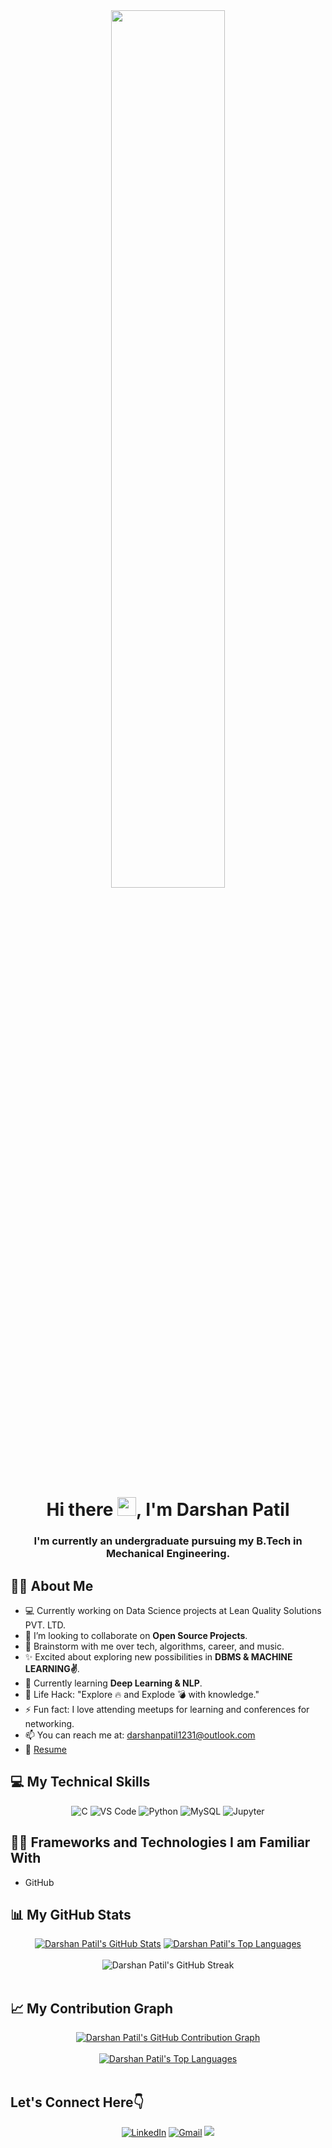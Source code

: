 <div align="center">
  <a href="#"><img width="60%" height="auto" src="https://camo.githubusercontent.com/7de37139d0b4c1ce40865e799b446c0e963a3dd8fb68d239707237c40604fa3d/68747470733a2f2f63646e2e6472696262626c652e636f6d2f75736572732f3733303730332f73637265656e73686f74732f363538313234332f6176656e746f2e676966" height="90px"/></a>
</div>

<h1 align="center">Hi there <img src="https://raw.githubusercontent.com/MartinHeinz/MartinHeinz/master/wave.gif" width="30px">, I'm Darshan Patil </h1>

<h3 align="center">I'm currently an undergraduate pursuing my B.Tech in Mechanical Engineering.</h3>

## 🙋‍♂️ About Me

- 💻 Currently working on Data Science projects at Lean Quality Solutions PVT. LTD.
- 👯 I’m looking to collaborate on **Open Source Projects**.
- 💬 Brainstorm with me over tech, algorithms, career, and music.
- ✨ Excited about exploring new possibilities in **DBMS & MACHINE LEARNING✌**.
- 🌱 Currently learning **Deep Learning & NLP**.
- 🎯 Life Hack: "Explore 🔥 and Explode 💣 with knowledge."
- ⚡ Fun fact: I love attending meetups for learning and conferences for networking.
- 📫 You can reach me at: darshanpatil1231@outlook.com
- 📝 [Resume]([https://github.com/DarshanPatil02/Resume/blob/2c4d6434429db24892b35a90d5ed75dab68e7f04/Darshan_Patil_resume.pdf](https://github.com/DarshanPatil02/Resume/blob/main/Darshan_Patil_resume.pdf))

## 💻 My Technical Skills

<p align="center">
  <img alt="C" src="https://img.shields.io/badge/c-%2300599C.svg?&style=for-the-badge&logo=c&logoColor=white" />
  <img alt="VS Code" src="https://img.shields.io/badge/Visual_Studio_Code-0078D4?style=for-the-badge&logo=visual%20studio%20code&logoColor=white" />
  <img alt="Python" src="https://img.shields.io/badge/python-%2314354C.svg?style=for-the-badge&logo=python&logoColor=white" />
  <img alt="MySQL" src="https://img.shields.io/badge/MySQL-00000F?style=for-the-badge&logo=mysql&logoColor=white" />
  <img alt="Jupyter" src="https://img.shields.io/badge/Jupyter-F37626.svg?&style=for-the-badge&logo=Jupyter&logoColor=white" />
</p>

## 👩‍💻 Frameworks and Technologies I am Familiar With

- GitHub

## 📊 My GitHub Stats

<div align="center">
  <a href="https://github.com/darshanpatil02/github-readme-stats"><img alt="Darshan Patil's GitHub Stats" src="https://github-readme-stats.vercel.app/api?username=darshanpatil02&show_icons=true&count_private=true&theme=react&hide_border=true&bg_color=0D1117" /></a> 
  <a href="https://github.com/darshanpatil02/github-readme-stats"><img alt="Darshan Patil's Top Languages" src="https://github-readme-stats.vercel.app/api/top-langs/?username=darshanpatil02&langs_count=8&count_private=true&layout=compact&theme=react&hide_border=true&bg_color=0D1117" /></a>
</div>
<br/>

<div align="center">
  <img align="center" src="https://github-readme-streak-stats.herokuapp.com/?user=darshanpatil02&theme=dark" alt="Darshan Patil's GitHub Streak" />
</div>
<br/>

## 📈 My Contribution Graph

<div align="center">
  <a href="http://www.github.com/darshanpatil02"><img src="https://github-readme-activity-graph.cyclic.app/graph?username=darshanpatil02&bg_color=000000&color=ffffff&line=10b981&point=ffffff&area_color=000000&area=true&hide_border=true&custom_title=Darshan's%20Commits%20Graph" alt="Darshan Patil's GitHub Contribution Graph" /></a>
</div>
<br/>

<div align="center">
  <a href="https://github.com/darshanpatil02" align="left"><img src="https://github-readme-stats.vercel.app/api/top-langs/?username=darshanpatil02&langs_count=10&title_color=22c55e&text_color=ffffff&icon_color=10b981&bg_color=000000&hide_border=true&locale=en&custom_title=Top%20%Languages" alt="Darshan Patil's Top Languages" /></a>
</div>
<br/>

## Let's Connect Here👇

<div align="center">
  <a href="https://www.linkedin.com/in/patil-darshan/" target="_blank"><img alt="LinkedIn" src="https://img.shields.io/badge/linkedin%20-%230077B5.svg?&style=for-the-badge&logo=linkedin&logoColor=white" /></a>
  <a href="mailto:darshanpatil1231@outlook.com"><img  alt="Gmail" src="https://img.shields.io/badge/Gmail-D14836?style=for-the-badge&logo=gmail&logoColor=white" /></a>
  <a href="https://twitter.com/Darshan_Patil_1" target="_blank"><img src="https://img.shields.io/badge/twitter-%2300acee.svg?&style=for-the-badge&logo=twitter&logoColor=white&alt=twitter" /></a>
</div>
